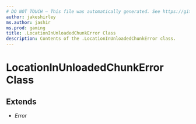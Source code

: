 ```yaml
---
# DO NOT TOUCH — This file was automatically generated. See https://github.com/mojang/minecraftapidocsgenerator to modify descriptions, examples, etc.
author: jakeshirley
ms.author: jashir
ms.prod: gaming
title: .LocationInUnloadedChunkError Class
description: Contents of the .LocationInUnloadedChunkError class.
---
```

# LocationInUnloadedChunkError Class

## Extends
- *Error*
